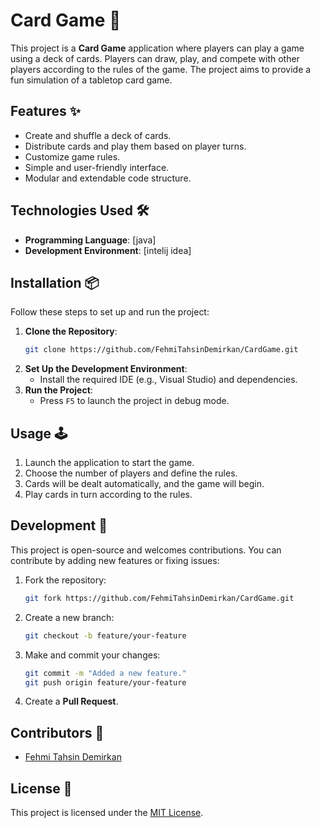 
# Card Game 🎴

This project is a **Card Game** application where players can play a game using a deck of cards. Players can draw, play, and compete with other players according to the rules of the game. The project aims to provide a fun simulation of a tabletop card game.

## Features ✨

- Create and shuffle a deck of cards.  
- Distribute cards and play them based on player turns.  
- Customize game rules.  
- Simple and user-friendly interface.  
- Modular and extendable code structure.  

## Technologies Used 🛠️

- **Programming Language**: [java]  
- **Development Environment**: [intelij idea]  

## Installation 📦

Follow these steps to set up and run the project:

1. **Clone the Repository**:  
   ```bash
   git clone https://github.com/FehmiTahsinDemirkan/CardGame.git
   ```
2. **Set Up the Development Environment**:  
   - Install the required IDE (e.g., Visual Studio) and dependencies.  
3. **Run the Project**:  
   - Press `F5` to launch the project in debug mode.

## Usage 🕹️

1. Launch the application to start the game.  
2. Choose the number of players and define the rules.  
3. Cards will be dealt automatically, and the game will begin.  
4. Play cards in turn according to the rules.  

## Development 🧩

This project is open-source and welcomes contributions. You can contribute by adding new features or fixing issues:  

1. Fork the repository:  
   ```bash
   git fork https://github.com/FehmiTahsinDemirkan/CardGame.git
   ```
2. Create a new branch:  
   ```bash
   git checkout -b feature/your-feature
   ```
3. Make and commit your changes:  
   ```bash
   git commit -m "Added a new feature."  
   git push origin feature/your-feature
   ```
4. Create a **Pull Request**.

## Contributors 🤝

- [Fehmi Tahsin Demirkan](https://github.com/FehmiTahsinDemirkan)

## License 📜

This project is licensed under the [MIT License](LICENSE).

